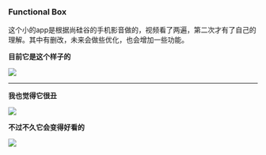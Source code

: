 ### Functional Box
这个小的app是根据尚硅谷的手机影音做的，视频看了两遍，第二次才有了自己的理解。其中有删改，未来会做些优化，也会增加一些功能。

**目前它是这个样子的**

![](https://images.cnblogs.com/cnblogs_com/dearnotes/1639494/o_2001301303502.PNG)

***

**我也觉得它很丑**

![](https://images.cnblogs.com/cnblogs_com/dearnotes/1639494/t_200130130406u=1896662133,3845373604&fm=26&gp=0.jpg)

**不过不久它会变得好看的**

![](https://images.cnblogs.com/cnblogs_com/dearnotes/1639494/t_200130130412u=3781637031,3333504652&fm=26&gp=0.jpg)


